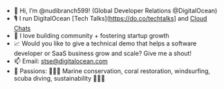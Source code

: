 - 👋 Hi, I’m @nudibranch599! (Global Developer Relations @DigitalOcean)
- 🎙️ I run DigitalOcean [Tech Talks](https://do.co/techtalks] and [Cloud Chats](https://do.co/cloudchats-playlist)
- 💞️ I love building community + fostering startup growth
- 📈 Would you like to give a technical demo that helps a software developer or SaaS business grow and scale? Give me a shout! 
- 📫 Email: stse@digitalocean.com
- 🌱 Passions: 🌊🌊🌊 Marine conservation, coral restoration, windsurfing, scuba diving, sustainability 🌊🌊🌊

<!---
nudibranch599/nudibranch599 is a ✨ special ✨ repository because its `README.md` (this file) appears on your GitHub profile.
You can click the Preview link to take a look at your changes.
--->
